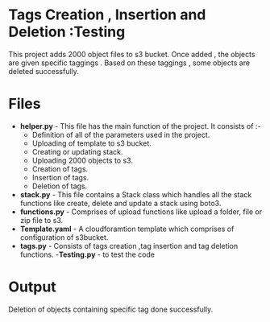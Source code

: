 # Tags Creation , Insertion and Deletion :Testing
This project adds 2000 object files to s3 bucket. Once added , the objects are given specific taggings .
Based on these taggings , some objects are deleted successfully.
# Files
- **helper.py** - This file has the main function of the project. It consists of :-
    - Definition of all of the parameters used in the project.
    - Uploading of template to s3 bucket.
    - Creating or updating stack.
    - Uploading 2000 objects to s3.
    - Creation of tags.
    - Insertion of tags.
    - Deletion of tags.
- **stack.py** - This file contains a Stack class which handles all the stack functions like create, delete and  update a stack using boto3.&nbsp;
- **functions.py** - Comprises of upload functions like upload a folder, file or zip file to s3.
- **Template.yaml** - A cloudforamtion template which comprises of configuration of s3bucket.
- **tags.py** - Consists of tags creation ,tag insertion and tag deletion functions.
-**Testing.py** - to test the code

# Output
Deletion of objects containing specific tag done successfully.
